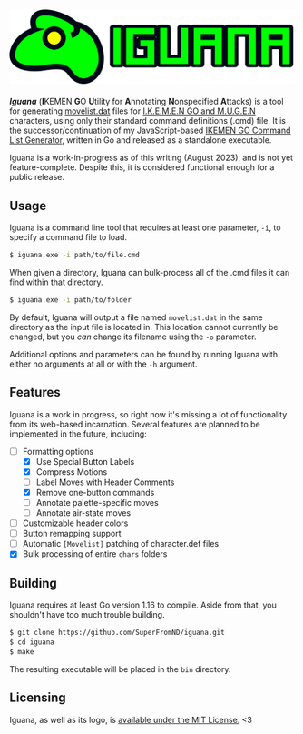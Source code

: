 ![](https://raw.githubusercontent.com/SuperFromND/iguana/master/res/logo.svg)
---
***Iguana*** (**I**KEMEN **G**O **U**tility for **A**nnotating **N**onspecified **A**ttacks) is a tool for generating [movelist.dat](https://github.com/ikemen-engine/Ikemen-GO/wiki/Miscellaneous-Info#movelists) files for [I.K.E.M.E.N GO and M.U.G.E.N](https://github.com/ikemen-engine/Ikemen-GO) characters, using only their standard command definitions (.cmd) file. It is the successor/continuation of my JavaScript-based [IKEMEN GO Command List Generator](https://superfromnd.gitlab.io/ikemen-cmdlist/), written in Go and released as a standalone executable.

Iguana is a work-in-progress as of this writing (August 2023), and is not yet feature-complete. Despite this, it is considered functional enough for a public release.

## Usage
Iguana is a command line tool that requires at least one parameter, `-i`, to specify a command file to load.
```bash
$ iguana.exe -i path/to/file.cmd
```

When given a directory, Iguana can bulk-process all of the .cmd files it can find within that directory.
```bash
$ iguana.exe -i path/to/folder
```

By default, Iguana will output a file named `movelist.dat` in the same directory as the input file is located in. This location cannot currently be changed, but you *can* change its filename using the `-o` parameter.

Additional options and parameters can be found by running Iguana with either no arguments at all or with the `-h` argument.

## Features
Iguana is a work in progress, so right now it's missing a lot of functionality from its web-based incarnation. Several features are planned to be implemented in the future, including:
- [ ] Formatting options
  - [x] Use Special Button Labels
  - [x] Compress Motions
  - [ ] Label Moves with Header Comments
  - [x] Remove one-button commands
  - [ ] Annotate palette-specific moves
  - [ ] Annotate air-state moves
- [ ] Customizable header colors
- [ ] Button remapping support
- [ ] Automatic `[Movelist]` patching of character.def files
- [x] Bulk processing of entire `chars` folders

## Building
Iguana requires at least Go version 1.16 to compile. Aside from that, you shouldn't have too much trouble building.
```bash
$ git clone https://github.com/SuperFromND/iguana.git
$ cd iguana
$ make
```
The resulting executable will be placed in the `bin` directory.

## Licensing
Iguana, as well as its logo, is [available under the MIT License.](https://raw.githubusercontent.com/SuperFromND/iguana/main/LICENSE) <3